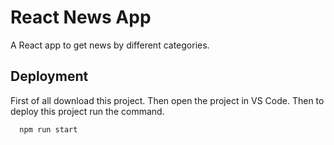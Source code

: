 
# React News App

A React app to get news by different categories.


## Deployment

First of all download this project. Then open the project in VS Code. Then to deploy this project run the command.

```bash
  npm run start
```

